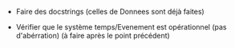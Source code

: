 - Faire des docstrings (celles de Donnees sont déjà faites)

- Vérifier que le système temps/Evenement est opérationnel (pas d'abérration) (à faire après le point précédent)